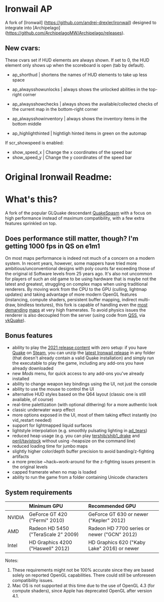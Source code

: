 # Ironwail AP
A fork of [Ironwail] (https://github.com/andrei-drexler/ironwail) designed to integrate into [Archipelago] (https://github.com/ArchipelagoMW/Archipelago/releases).

## New cvars:
These cvars set if HUD elements are always shown.
If set to 0, the HUD element only shows up when the scoreboard is open (tab by default).

- ap_shorthud | shortens the names of HUD elements to take up less space
- ap_alwaysshowunlocks | always shows the unlocked abilities in the top-right corner
- ap_alwaysshowchecks | always shows the available/collected checks of the current map in the bottom-right corner
- ap_alwaysshowinventory | always shows the inventory items in the bottom middle

- ap_highlighthinted | hightligh hinted items in green on the automap

If scr_showspeed is enabled:

- show_speed_x | Change the x coordinates of the speed bar
- show_speed_y | Change the y coordinates of the speed bar


# Original Ironwail Readme:

# What's this?
A fork of the popular GLQuake descendant [QuakeSpasm](https://sourceforge.net/projects/quakespasm/) with a focus on high performance instead of maximum compatibility, with a few extra features sprinkled on top.

## Does performance still matter, though? I'm getting 1000 fps in QS on e1m1
On most maps performance is indeed not much of a concern on a modern system. In recent years, however, some mappers have tried more ambitious/unconventional designs with poly counts far exceeding those of the original id Software levels from 25 years ago. It's also not uncommon for players of such an old game to be using hardware that is maybe not the latest and greatest, struggling on complex maps when using traditional renderers. By moving work from the CPU to the GPU (culling, lightmap updates) and taking advantage of more modern OpenGL features (instancing, compute shaders, persistent buffer mapping, indirect multi-draw, bindless textures), this fork is capable of handling even the [most](https://www.quaddicted.com/reviews/ter_shibboleth_drake_redux.html) [demanding](https://www.quaddicted.com/forum/viewtopic.php?id=1171) [maps](https://www.quaddicted.com/reviews/ravenkeep.html) at very high framerates. To avoid physics issues the renderer is also decoupled from the server (using code from [QSS](https://github.com/Shpoike/Quakespasm/), via [vkQuake](https://github.com/Novum/vkQuake)).

## Bonus features
- ability to play the [2021 release content](https://store.steampowered.com/app/2310/QUAKE/) with zero setup: if you have [Quake](https://store.steampowered.com/app/2310/QUAKE/) on [Steam](https://store.steampowered.com/app/2310/QUAKE/), you can unzip the [latest Ironwail release](https://github.com/andrei-drexler/ironwail/releases/latest) in any folder (that doesn't already contain a valid Quake installation) and simply run the executable to play the game, including any add-ons you have already downloaded
- new *Mods* menu, for quick access to any add-ons you've already installed
- ability to change weapon key bindings using the UI, not just the console
- ability to use the mouse to control the UI
- alternative HUD styles based on the Q64 layout (classic one is still available, of course)
- real-time palettization (with optional dithering) for a more authentic look
- classic underwater warp effect
- more options exposed in the UI, most of them taking effect instantly (no vid_restart needed)
- support for lightmapped liquid surfaces
- lightstyle interpolation (e.g. smoothly pulsating lighting in [ad_tears](https://www.moddb.com/mods/arcane-dimensions))
- reduced heap usage (e.g. you can play [tershib/shib1_drake](https://www.quaddicted.com/reviews/ter_shibboleth_drake_redux.html) and [peril/tavistock](https://www.quaddicted.com/forum/viewtopic.php?id=1171) without using -heapsize on the command line)
- reduced loading time for jumbo maps
- slightly higher color/depth buffer precision to avoid banding/z-fighting artifacts
- a more precise ~hack~work-around for the z-fighting issues present in the original levels
- capped framerate when no map is loaded
- ability to run the game from a folder containing Unicode characters

## System requirements

| | Minimum GPU | Recommended GPU |
|:--|:--|:--|
|NVIDIA|GeForce GT 420 ("Fermi" 2010)|GeForce GT 630 or newer ("Kepler" 2012)|
|AMD|Radeon HD 5450 ("TeraScale 2" 2009) |Radeon HD 7700 series or newer ("GCN" 2012)|
|Intel|HD Graphics 4200 ("Haswell" 2012)|HD Graphics 620 ("Kaby Lake" 2016) or newer|

Notes:
1) These requirements might not be 100% accurate since they are based solely on reported OpenGL capabilities. There could still be unforeseen compatibility issues.
2) Mac OS is not supported at this time due to the use of OpenGL 4.3 (for compute shaders), since Apple has deprecated OpenGL after version 4.1.
